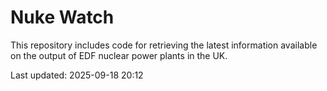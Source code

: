 # Nuke Watch

This repository includes code for retrieving the latest information available on the output of EDF nuclear power plants in the UK.

Last updated: 2025-09-18 20:12